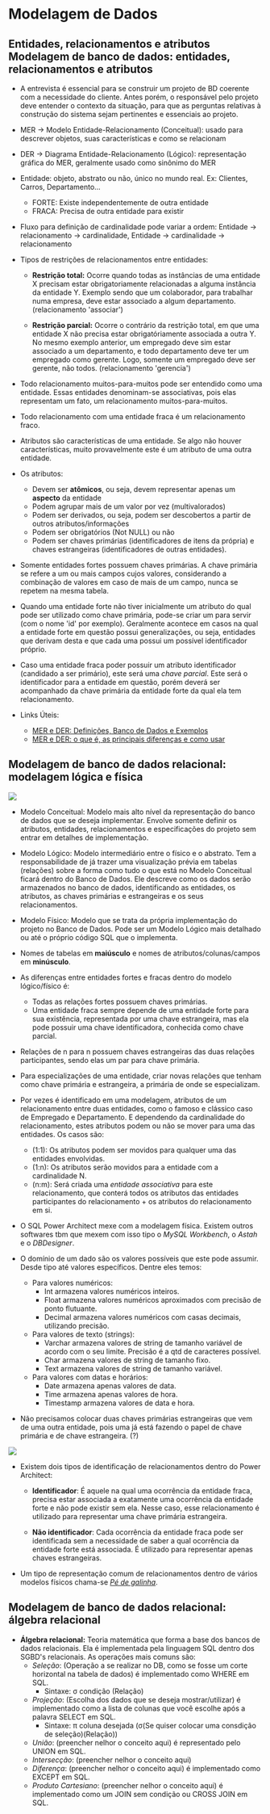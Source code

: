 <h1>Modelagem de Dados</h1>

<h2>Entidades, relacionamentos e atributos Modelagem de banco de dados: entidades, relacionamentos e atributos</h2>

* A entrevista é essencial para se construir um projeto de BD coerente com a necessidade do cliente. Antes porém, o responsável pelo projeto deve entender o contexto da situação, para que as perguntas relativas à construção do sistema sejam pertinentes e essenciais ao projeto.

* MER -> Modelo Entidade-Relacionamento (Conceitual): usado para descrever objetos, suas características e como se relacionam

* DER -> Diagrama Entidade-Relacionamento (Lógico): representação gráfica do MER, geralmente usado como sinônimo do MER

* Entidade: objeto, abstrato ou não, único no mundo real. Ex: Clientes, Carros, Departamento...
	* FORTE: Existe independentemente de outra entidade
	* FRACA: Precisa de outra entidade para existir

* Fluxo para definição de cardinalidade pode variar a ordem: Entidade -> relacionamento -> cardinalidade, Entidade -> cardinalidade -> relacionamento

* Tipos de restrições de relacionamentos entre entidades:
    * **Restrição total:** Ocorre quando todas as instâncias de uma entidade X precisam estar obrigatoriamente relacionadas a alguma instância da entidade Y. Exemplo sendo que um colaborador, para trabalhar numa empresa, deve estar associado a algum departamento. (relacionamento 'associar')

    * **Restrição parcial:** Ocorre o contrário da restrição total, em que uma entidade X não precisa estar obrigatóriamente associada a outra Y. No mesmo exemplo anterior, um empregado deve sim estar associado a um departamento, e todo departamento deve ter um empregado como gerente. Logo, somente um empregado deve ser gerente, não todos. (relacionamento 'gerencia')

* Todo relacionamento muitos-para-muitos pode ser entendido como uma entidade. Essas entidades denominam-se associativas, pois elas representam um fato, um relacionamento muitos-para-muitos.

* Todo relacionamento com uma entidade fraca é um relacionamento fraco.

* Atributos são características de uma entidade. Se algo não houver características, muito provavelmente este é um atributo de uma outra entidade.

* Os atributos:
    * Devem ser **atômicos**, ou seja, devem representar apenas um **aspecto** da entidade
    * Podem agrupar mais de um valor por vez (multivalorados)
    * Podem ser derivados, ou seja, podem ser descobertos a partir de outros atributos/informações
    * Podem ser obrigatórios (Not NULL) ou não
    * Podem ser chaves primárias (identificadores de itens da própria) e chaves estrangeiras (identificadores de outras entidades).

* Somente entidades fortes possuem chaves primárias. A chave primária se refere a um ou mais campos cujos valores, considerando a combinação de valores em caso de mais de um campo, nunca se repetem na mesma tabela.

* Quando uma entidade forte não tiver inicialmente um atributo do qual pode ser utilizado como chave primária, pode-se criar um para servir (com o nome 'id' por exemplo). Geralmente acontece em casos na qual a entidade forte em questão possui generalizações, ou seja, entidades que derivam desta e que cada uma possui um possível identificador próprio. 

* Caso uma entidade fraca poder possuir um atributo identificador (candidado a ser primário), este será uma _chave parcial_. Este será o identificador para a entidade em questão, porém deverá ser acompanhado da chave primária da entidade forte da qual ela tem relacionamento.

* Links Úteis:
    * <a href="https://www.alura.com.br/artigos/mer-e-der-funcoes">MER e DER: Definições, Banco de Dados e Exemplos</a>
    * <a href="https://www.remessaonline.com.br/blog/mer-e-der-o-que-e-as-principais-diferencas-e-como-usar/">MER e DER: o que é, as principais diferenças e como usar</a>


<h2>Modelagem de banco de dados relacional: modelagem lógica e física</h2>

<img src="progressao_modelos_modelagem_DB.png">

* Modelo Conceitual: Modelo mais alto nível da representação do banco de dados que se deseja implementar. Envolve somente definir os atributos, entidades, relacionamentos e especificações do projeto sem entrar em detalhes de implementação.

* Modelo Lógico: Modelo intermediário entre o físico e o abstrato. Tem a responsabilidade de já trazer uma visualização prévia em tabelas (relações) sobre a forma como tudo o que está no Modelo Conceitual ficará dentro do Banco de Dados. Ele descreve como os dados serão armazenados no banco de dados, identificando as entidades, os atributos, as chaves primárias e estrangeiras e os seus relacionamentos.

* Modelo Físico: Modelo que se trata da própria implementação do projeto no Banco de Dados. Pode ser um Modelo Lógico mais detalhado ou até o próprio código SQL que o implementa.

* Nomes de tabelas em **maiúsculo** e nomes de atributos/colunas/campos em **minúsculo**.

* As diferenças entre entidades fortes e fracas dentro do modelo lógico/físico é:
    * Todas as relações fortes possuem chaves primárias.
    * Uma entidade fraca sempre depende de uma entidade forte para sua existência, representada por uma chave estrangeira, mas ela pode possuir uma chave identificadora, conhecida como chave parcial.

* Relações de n para n possuem chaves estrangeiras das duas relações participantes, sendo elas um par para chave primária.

* Para especializações de uma entidade, criar novas relações que tenham como chave primária e estrangeira, a primária de onde se especializam.

* Por vezes é identificado em uma modelagem, atributos de um relacionamento entre duas entidades, como o famoso e clássico caso de Empregado e Departamento. E dependendo da cardinalidade do relacionamento, estes atributos podem ou não se mover para uma das entidades. Os casos são:
    * (1:1): Os atributos podem ser movidos para qualquer uma das entidades envolvidas.
    * (1:n): Os atributos serão movidos para a entidade com a cardinalidade N.
    * (n:m): Será criada uma _entidade associativa_ para este relacionamento, que conterá todos os atributos das entidades participantes do relacionamento + os atributos do relacionamento em si.

* O SQL Power Architect mexe com a modelagem física. Existem outros softwares tbm que mexem com isso tipo o _MySQL Workbench_, o _Astah_ e o _DBDesigner_.

* O domínio de um dado são os valores possíveis que este pode assumir. Desde tipo até valores específicos. Dentre eles temos:
    * Para valores numéricos:
        * Int armazena valores numéricos inteiros.
        * Float armazena valores numéricos aproximados com precisão de ponto flutuante.
        * Decimal armazena valores numéricos com casas decimais, utilizando precisão.
    * Para valores de texto (strings):
        * Varchar armazena valores de string de tamanho variável de acordo com o seu limite. Precisão é a qtd de caracteres possível.
        * Char armazena valores de string de tamanho fixo.
        * Text armazena valores de string de tamanho variável.
    * Para valores com datas e horários:
        * Date armazena apenas valores de data.
        * Time armazena apenas valores de hora.
        * Timestamp armazena valores de data e hora.

* Não precisamos colocar duas chaves primárias estrangeiras que vem de uma outra entidade, pois uma já está fazendo o papel de chave primária e de chave estrangeira. (?)

<img src="./explicacao_chaves_pk_fk.png">

* Existem dois tipos de identificação de relacionamentos dentro do Power Architect:
    * **Identificador**: É aquele na qual uma ocorrência da entidade fraca, precisa estar associada a exatamente uma ocorrência da entidade forte e não pode existir sem ela. Nesse caso, esse relacionamento é utilizado para representar uma chave primária estrangeira.

    * **Não identificador**: Cada ocorrência da entidade fraca pode ser identificada sem a necessidade de saber a qual ocorrência da entidade forte está associada. É utilizado para representar apenas chaves estrangeiras.

* Um tipo de representação comum de relacionamentos dentro de vários modelos físicos chama-se <a href="https://cursos.alura.com.br/forum/topico-cardinalidade-entre-produto-e-estoque-241385">_Pé de galinha_</a>.

<h2>Modelagem de banco de dados relacional: álgebra relacional</h2>

* **Álgebra relacional:** Teoria matemática que forma a base dos bancos de dados relacionais. Ela é implementada pela linguagem SQL dentro dos SGBD's relacionais. As operações mais comuns são:
    * _Seleção_: (Operação a se realizar no DB, como se fosse um corte horizontal na tabela de dados) é implementado como WHERE em SQL.
        * Sintaxe: σ condição (Relação)
    * _Projeção_: (Escolha dos dados que se deseja mostrar/utilizar) é implementado como a lista de colunas que você escolhe após a palavra SELECT em SQL.
        * Sintaxe: π coluna desejada (σ(Se quiser colocar uma consdição de seleção)(Relação))
    * _União_: (preencher nelhor o conceito aqui) é representado pelo UNION em SQL.
    * _Intersecção_: (preencher nelhor o conceito aqui) 
    * _Diferença_: (preencher nelhor o conceito aqui) é implementado como EXCEPT em SQL.
    * _Produto Cartesiano_: (preencher nelhor o conceito aqui) é implementado como um JOIN sem condição ou CROSS JOIN em SQL.